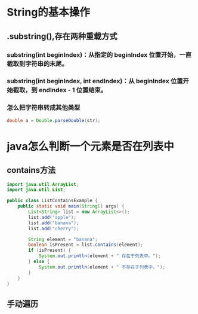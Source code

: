 # String的基本操作
## .substring(),存在两种重载方式
### substring(int beginIndex)：从指定的 beginIndex 位置开始，一直截取到字符串的末尾。
### substring(int beginIndex, int endIndex)：从 beginIndex 位置开始截取，到 endIndex - 1 位置结束。
### 怎么把字符串转成其他类型
```java
double a = Double.parseDouble(str);
```
# java怎么判断一个元素是否在列表中
## contains方法
```java
import java.util.ArrayList;
import java.util.List;

public class ListContainsExample {
    public static void main(String[] args) {
        List<String> list = new ArrayList<>();
        list.add("apple");
        list.add("banana");
        list.add("cherry");

        String element = "banana";
        boolean isPresent = list.contains(element);
        if (isPresent) {
            System.out.println(element + " 存在于列表中。");
        } else {
            System.out.println(element + " 不存在于列表中。");
        }
    }
}
```
## 手动遍历 
